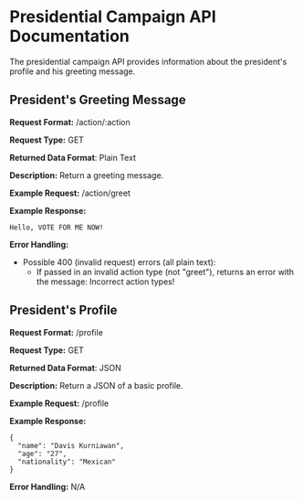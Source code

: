 # Presidential Campaign API Documentation
The presidential campaign API provides information about the president's profile and his greeting
message.

## President's Greeting Message
**Request Format:** /action/:action

**Request Type:** GET

**Returned Data Format**: Plain Text

**Description:** Return a greeting message.

**Example Request:** /action/greet

**Example Response:**

```
Hello, VOTE FOR ME NOW!
```

**Error Handling:**
- Possible 400 (invalid request) errors (all plain text):
  - If passed in an invalid action type (not "greet"), returns an error with the message: Incorrect action types!

## President's Profile
**Request Format:** /profile

**Request Type:** GET

**Returned Data Format**: JSON

**Description:** Return a JSON of a basic profile.


**Example Request:** /profile

**Example Response:**

```
{
  "name": "Davis Kurniawan",
  "age": "27",
  "nationality": "Mexican"
}
```

**Error Handling:**
N/A
